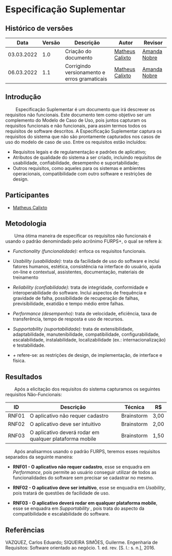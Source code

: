 # Especificação Suplementar

## Histórico de versões
| Data       | Versão | Descrição                                    | Autor                                            | Revisor                                      |
| ---------- | ------ | -------------------------------------------- | ------------------------------------------------ | -------------------------------------------- |
| 03.03.2022 | 1.0    | Criação do documento                         | [Matheus Calixto](https://github.com/matheuscvp) | [Amanda Nobre](https://github.com/AmandaNbr) |
| 06.03.2022 | 1.1    | Corrigindo versionamento e erros gramaticais | [Matheus Calixto](https://github.com/matheuscvp) | [Amanda Nobre](https://github.com/AmandaNbr) |

## Introdução

&emsp;&emsp; Especificação Suplementar é um documento que irá descrever os requisitos não funcionais. Este documento tem como objetivo ser um complemento do Modelo de Caso de Uso, pois juntos capturam os requisitos funcionais e não funcionais, para assim termos todos os requisitos de software descritos. A Especificação Suplementar captura os requisitos do sistema que não são prontamente capturados nos casos de uso do modelo de caso de uso. Entre os requisitos estão incluídos:

- Requisitos legais e de regulamentação e padrões de aplicativo;
- Atributos de qualidade do sistema a ser criado, incluindo requisitos de usabilidade, confiabilidade, desempenho e suportabilidade;
- Outros requisitos, como aqueles para os sistemas e ambientes operacionais, compatibilidade com outro software e restrições de design.

## Participantes

- [Matheus Calixto](https://github.com/matheuscvp)

## Metodologia

&emsp;&emsp;Uma ótima maneira de especificar os requisitos não funcionais é usando o padrão denomindado pelo acrônimo FURPS+, o qual se refere à:

- *Functionality (funcionalidade):* enfoca os requisitos funcionais.

- *Usability (usabilidade):* trata da facilidade de uso do software e inclui fatores humanos, estética, consistência na interface do usuário, ajuda on-line e contextual, assistentes, documentação, materiais de treinamento

- *Reliability (confiabilidade):* trata de integridade, conformidade e interoperabilidade do software. Inclui aspectos de frequência e gravidade de falha, possibilidade de recuperação de falhas, previsibilidade, exatidão e tempo médio entre falhas.

- *Performance (desempenho):*  trata de velocidade, eficiência, taxa de transferência, tempo de resposta e uso de recursos.

- *Supportability (suportabilidade):* trata de extensibilidade, adaptabilidade, manutenibilidade, compatibilidade, configurabilidade, escalabilidade, instalabilidade, localizabilidade (ex.: internacionalização) e testabilidade.

- *+* refere-se: as restrições de design, de implementação, de interface e física.


## Resultados

&emsp;&emsp;Após a elicitação dos requisitos do sistema capturamos os seguintes requisitos Não-Funcionais:

| ID    | Descrição                                               | Técnica    | R$   |
| ----- | ------------------------------------------------------- | ---------- | ---- |
| RNF01 | O aplicativo não requer cadastro                        | Brainstorm | 3,00 |
| RNF02 | O aplicativo deve ser intuitivo                         | Brainstorm | 2,00 |
| RNF03 | O aplicativo deverá rodar em qualquer plataforma mobile | Brainstorm | 1,50 |

&emsp;&emsp;Após analisarmos usando o padrão FURPS, teremos esses requisitos separados da seguinte maneira:

- <strong>RNF01 - O aplicativo não requer cadastro</strong>, esse se enquadra em *Performance*, pois permite ao usuário conseguir utilizar de todos as funcionalidades do software sem precisar se cadastrar no mesmo.

- <strong>RNF02 - O aplicativo deve ser intuitivo</strong>, esse se enquadra em *Usability*, pois tratará de questões de facilidade de uso.

- <strong>RNF03 - O aplicativo deverá rodar em qualquer plataforma mobile</strong>,  esse se enquadra em *Supportability* , pois trata do aspecto da compatibilidade e escalabilidade do software.

## Referências

VAZQUEZ, Carlos Eduardo; SIQUEIRA SIMÕES, Guilerme. Engenharia de Requisitos: Software orientado ao negócio. 1. ed. rev. [S. l.: s. n.], 2016.